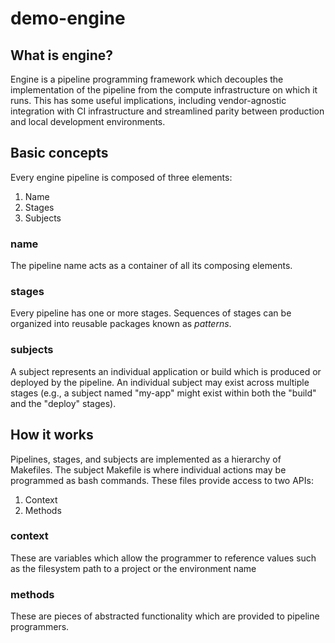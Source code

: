 # demo-engine

## What is engine?

Engine is a pipeline programming framework which decouples the implementation of
the pipeline from the compute infrastructure on which it runs. This has some
useful implications, including vendor-agnostic integration with CI
infrastructure and streamlined parity between production and local development
environments.

## Basic concepts

Every engine pipeline is composed of three elements:

1. Name
2. Stages
3. Subjects

### name

The pipeline name acts as a container of all its composing elements.

### stages

Every pipeline has one or more stages. Sequences of stages can be organized into
reusable packages known as _patterns_.

### subjects

A subject represents an individual application or build which is produced or
deployed by the pipeline. An individual subject may exist across multiple
stages (e.g., a subject named "my-app" might exist within both the "build" and
the "deploy" stages).

## How it works

Pipelines, stages, and subjects are implemented as a hierarchy of Makefiles. The
subject Makefile is where individual actions may be programmed as bash commands.
These files provide access to two APIs:

1. Context
2. Methods

### context

These are variables which allow the programmer to reference values such as the
filesystem path to a project or the environment name

### methods

These are pieces of abstracted functionality which are provided to pipeline
programmers.
